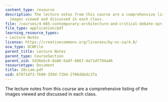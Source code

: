 ```yaml
---
content_type: resource
description: The lecture notes from this course are a comprehensive listing of the
  images viewed and discussed in each class.
file: /courses/4-665-contemporary-architecture-and-critical-debate-spring-2002/6f071df37b90359d72b42706dbbdc37a_28ciam.pdf
file_type: application/pdf
learning_resource_types:
- Lecture Notes
license: https://creativecommons.org/licenses/by-nc-sa/4.0/
ocw_type: OCWFile
parent_title: Lecture Notes
parent_type: CourseSection
parent_uid: 5d36ebc6-8a86-6a8f-6867-da71df794ad6
resourcetype: Document
title: 28ciam.pdf
uid: 6f071df3-7b90-359d-72b4-2706dbbdc37a
---
```

The lecture notes from this course are a comprehensive listing of the images viewed and discussed in each class.